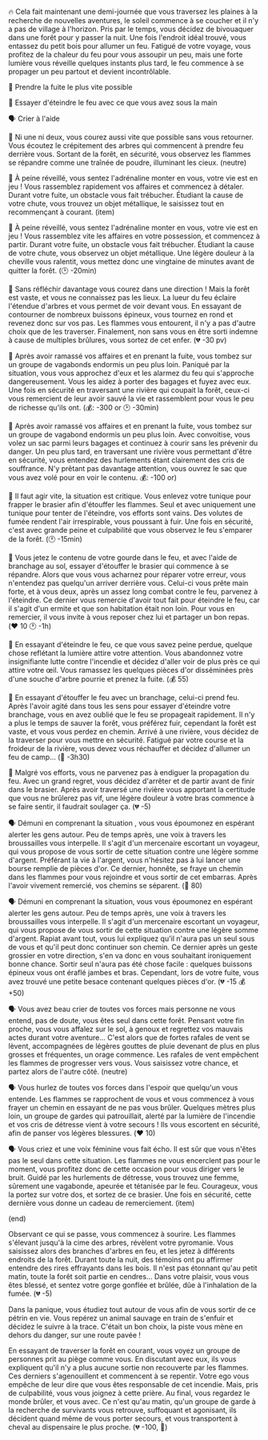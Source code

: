 :fire: Cela fait maintenant une demi-journée que vous traversez les plaines à la recherche de nouvelles aventures, le soleil commence à se coucher et il n'y a pas de village à l'horizon. Pris par le temps, vous décidez de bivouaquer dans une forêt pour y passer la nuit. Une fois l'endroit idéal trouvé, vous entassez du petit bois pour allumer un feu. Fatigué de votre voyage, vous profitez de la chaleur du feu pour vous assoupir un peu, mais une forte lumière vous réveille quelques instants plus tard, le feu commence à se propager un peu partout et devient incontrôlable.

:running: Prendre la fuite le plus vite possible

:fire_extinguisher: Essayer d'éteindre le feu avec ce que vous avez sous la main

:speaking_head: Crier à l'aide

:running: Ni une ni deux, vous courez aussi vite que possible sans vous retourner. Vous écoutez le crépitement des arbres qui commencent à prendre feu derrière vous. Sortant de la forêt, en sécurité, vous observez les flammes se répandre comme une traînée de poudre, illuminant les cieux. (neutre)

:running: À peine réveillé, vous sentez l'adrénaline monter en vous, votre vie est en jeu ! Vous rassemblez rapidement vos affaires et commencez à détaler. Durant votre fuite, un obstacle vous fait trébucher. Étudiant la cause de votre chute, vous trouvez un objet métallique, le saisissez tout en recommençant à courant. (item)

:running: À peine réveillé, vous sentez l'adrénaline monter en vous, votre vie est en jeu ! Vous rassemblez vite les affaires en votre possession, et commencez à partir. Durant votre fuite, un obstacle vous fait trébucher. Étudiant la cause de votre chute, vous observez un objet métallique. Une légère douleur à la cheville vous ralentit, vous mettez donc une vingtaine de minutes avant de quitter la forêt. (:clock2: -20min)

:running: Sans réfléchir davantage vous courez dans une direction ! Mais la forêt est vaste, et vous ne connaissez pas les lieux. La lueur du feu éclaire l'étendue d'arbres et vous permet de voir devant vous. En essayant de contourner de nombreux buissons épineux, vous tournez en rond et revenez donc sur vos pas. Les flammes vous entourent, il n'y a pas d'autre choix que de les traverser. Finalement, non sans vous en être sorti indemne à cause de multiples brûlures, vous sortez de cet enfer. (:broken_heart: -30 pv)

:running: Après avoir ramassé vos affaires et en prenant la fuite, vous tombez sur un groupe de vagabonds endormis un peu plus loin. Paniqué par la situation, vous vous approchez d'eux et les alarmez du feu qui s'approche dangereusement. Vous les aidez à porter des bagages et fuyez avec eux. Une fois en sécurité en traversant une rivière qui coupait la forêt, ceux-ci vous remercient de leur avoir sauvé la vie et rassemblent pour vous le peu de richesse qu'ils ont. (💰: -300 or :clock2: -30min)

:running: Après avoir ramassé vos affaires et en prenant la fuite, vous tombez sur un groupe de vagabond endormis un peu plus loin. Avec convoitise, vous volez un sac parmi leurs bagages et continuez à courir sans les prévenir du danger. Un peu plus tard, en traversant une rivière vous permettant d'être en sécurité, vous entendez des hurlements étant clairement des cris de souffrance. N'y prêtant pas davantage attention, vous ouvrez le sac que vous avez volé pour en voir le contenu. 💰: -100 or)

:fire_extinguisher: Il faut agir vite, la situation est critique. Vous enlevez votre tunique pour frapper le brasier afin d'étouffer les flammes. Seul et avec uniquement une tunique pour tenter de l'éteindre, vos efforts sont vains. Des volutes de fumée rendent l'air irrespirable, vous poussant à fuir. Une fois en sécurité, c'est avec grande peine et culpabilité que vous observez le feu s'emparer de la forêt. (:clock1: -15min)


:fire_extinguisher: Vous jetez le contenu de votre gourde dans le feu, et avec l'aide de branchage au sol, essayer d'étouffer le brasier qui commence à se répandre. Alors que vous vous acharnez pour réparer votre erreur, vous n'entendez pas quelqu'un arriver derrière vous. Celui-ci vous prête main forte, et à vous deux, après un assez long combat contre le feu, parvenez à l'éteindre. Ce dernier vous remercie d'avoir tout fait pour éteindre le feu, car il s'agit d'un ermite et que son habitation était non loin. Pour vous en remercier, il vous invite à vous reposer chez lui et partager un bon repas. (:heart: 10 :clock1: -1h)

:fire_extinguisher: En essayant d'éteindre le feu, ce que vous savez peine perdue, quelque chose reflétant la lumière attire votre attention. Vous abandonnez votre insignifiante lutte contre l'incendie et décidez d'aller voir de plus près ce qui attire votre œil. Vous ramassez les quelques pièces d'or disséminées près d'une souche d'arbre pourrie et prenez la fuite. (:moneybag: 55)

:fire_extinguisher: En essayant d'étouffer le feu avec un branchage, celui-ci prend feu. Après l'avoir agité dans tous les sens pour essayer d'éteindre votre branchage, vous en avez oublié que le feu se propageait rapidement. Il n'y a plus le temps de sauver la forêt, vous préférez fuir, cependant la forêt est vaste, et vous vous perdez en chemin. Arrivé à une rivière, vous décidez de la traverser pour vous mettre en sécurité. Fatigué par votre course et la froideur de la rivière, vous devez vous réchauffer et décidez d'allumer un feu de camp... (:cold_face: -3h30)

:fire_extinguisher: Malgré vos efforts, vous ne parvenez pas à endiguer la propagation du feu. Avec un grand regret, vous décidez d'arrêter et de partir avant de finir dans le brasier. Après avoir traversé une rivière vous apportant la certitude que vous ne brûlerez pas vif, une légère douleur à votre bras commence à se faire sentir, il faudrait soulager ça. (:broken_heart: -5)


:speaking_head: Démuni en comprenant la situation , vous vous époumonez en espérant alerter les gens autour. Peu de temps après, une voix à travers les broussailles vous interpelle. Il s'agit d'un mercenaire escortant un voyageur, qui vous propose de vous sortir de cette situation contre une légère somme d'argent. Préférant la vie à l'argent, vous n'hésitez pas à lui lancer une bourse remplie de pièces d'or. Ce dernier, honnête, se fraye un chemin dans les flammes pour vous rejoindre et vous sortir de cet embarras. Après l'avoir vivement remercié, vos chemins se séparent. (:money_with_wings: 80)

:speaking_head: Démuni en comprenant la situation, vous vous époumonez en espérant alerter les gens autour. Peu de temps après, une voix à travers les broussailles vous interpelle. Il s'agit d'un mercenaire escortant un voyageur, qui vous propose de vous sortir de cette situation contre une légère somme d'argent. Rapiat avant tout, vous lui expliquez qu'il n'aura pas un seul sous de vous et qu'il peut donc continuer son chemin. Ce dernier après un geste grossier en votre direction, s'en va donc en vous souhaitant ironiquement bonne chance. Sortir seul n'aura pas été chose facile : quelques buissons épineux vous ont éraflé jambes et bras. Cependant, lors de votre fuite, vous avez trouvé une petite besace contenant quelques pièces d'or. (:broken_heart: -15  :moneybag: +50)

:speaking_head: Vous avez beau crier de toutes vos forces mais personne ne vous entend, pas de doute, vous êtes seul dans cette forêt. Pensant votre fin proche, vous vous affalez sur le sol, à genoux et regrettez vos mauvais actes durant votre aventure... C'est alors que de fortes rafales de vent se lèvent, accompagnées de légères gouttes de pluie devenant de plus en plus grosses et fréquentes, un orage commence. Les rafales de vent empêchent les flammes de progresser vers vous. Vous saisissez votre chance, et partez alors de l'autre côté. (neutre)

:speaking_head: Vous hurlez de toutes vos forces dans l'espoir que quelqu'un vous entende. Les flammes se rapprochent de vous et vous commencez à vous frayer un chemin en essayant de ne pas vous brûler. Quelques mètres plus loin, un groupe de gardes qui patrouillait, alerté par la lumière de l'incendie et vos cris de détresse vient à votre secours ! Ils vous escortent en sécurité, afin de panser vos légères blessures. (:heart: 10)

:speaking_head: Vous criez et une voix féminine vous fait écho. Il est sûr que vous n'êtes pas le seul dans cette situation. Les flammes ne vous encerclent pas pour le moment, vous profitez donc de cette occasion pour vous diriger vers le bruit. Guidé par les hurlements de détresse, vous trouvez une femme, sûrement une vagabonde, apeurée et tétanisée par le feu. Courageux, vous la portez sur votre dos, et sortez de ce brasier. Une fois en sécurité, cette dernière vous donne un cadeau de remerciement. (item)


(end) 

Observant ce qui se passe, vous commencez à sourire. Les flammes s'élevant jusqu'à la cime des arbres, révèlent votre pyromanie. Vous saisissez alors des branches d'arbres en feu, et les jetez à différents endroits de la forêt. Durant toute la nuit, des témoins ont pu affirmer entendre des rires effrayants dans les bois. Il n'est pas étonnant qu'au petit matin, toute la forêt soit partie en cendres... Dans votre plaisir, vous vous êtes blessé, et sentez votre gorge gonflée et brûlée, dûe à l'inhalation de la fumée. (:broken_heart: -5)

Dans la panique, vous étudiez tout autour de vous afin de vous sortir de ce pétrin en vie. Vous repérez un animal sauvage en train de s'enfuir et décidez le suivre à la trace. C'était un bon choix, la piste vous mène en dehors du danger, sur une route pavée !

En essayant de traverser la forêt en courant, vous voyez un groupe de personnes prit au piège comme vous. En discutant avec eux, ils vous expliquent qu'il n'y a plus aucune sortie non recouverte par les flammes. Ces derniers s'agenouillent et commencent à se repentir. Votre ego vous empêche de leur dire que vous êtes responsable de cet incendie. Mais, pris de culpabilité, vous vous joignez à cette prière. Au final, vous regardez le monde brûler, et vous avec. Ce n'est qu'au matin, qu'un groupe de garde à la recherche de survivants vous retrouve, suffoquant et agonisant, ils décident quand même de vous porter secours, et vous transportent à cheval au dispensaire le plus proche. (:broken_heart: -100, 🤕)
